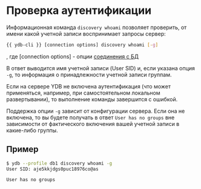 # Проверка аутентификации

Информационная команда `discovery whoami` позволяет проверить, от имени какой учетной записи воспринимает запросы сервер:

``` bash
{{ ydb-cli }} [connection options] discovery whoami [-g]
```

, где [connection options] - опции [соединения с БД](../../connect.md#command-line-pars)

В ответ выводится имя учетной записи (User SID) и, если указана опция `-g`, то информация о принадлежности учетной записи группам.

Если на сервере YDB не включена аутентификация (что может применяться, например, при самостоятельном локальном развертывании), то выполнение команды завершится с ошибкой.

Поддержка опции `-g` зависит от конфигурации сервера. Если она не включена, то вы будете получать в ответ `User has no groups` вне зависимости от фактического включения вашей учетной записи в какие-либо группы.

## Пример

``` bash
$ ydb --profile db1 discovery whoami -g
User SID: aje5kkjdgs0puc18976co@as

User has no groups
```

